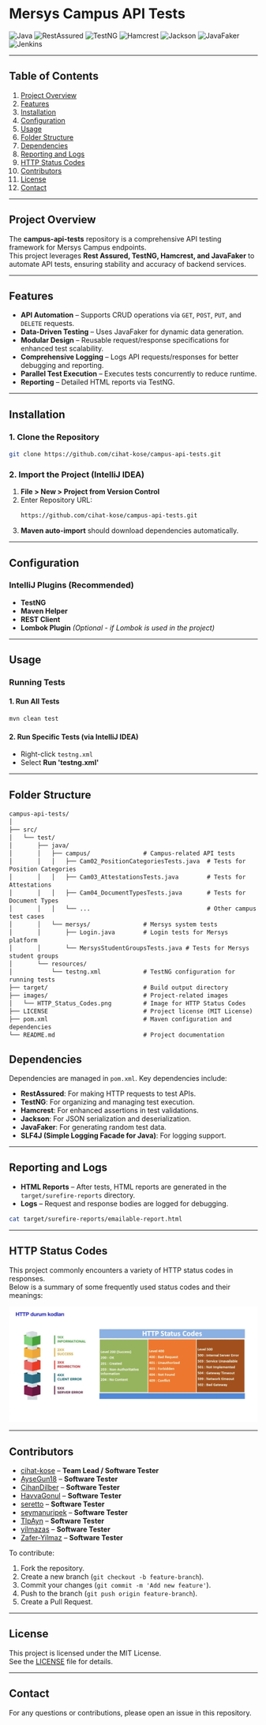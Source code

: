 
# Mersys Campus API Tests

![Java](https://img.shields.io/badge/Java-ED8B00?style=for-the-badge&logo=java&logoColor=white)
![RestAssured](https://img.shields.io/badge/RestAssured-6DB33F?style=for-the-badge&logo=java&logoColor=white)
![TestNG](https://img.shields.io/badge/TestNG-FF7300?style=for-the-badge&logo=testng&logoColor=white)
![Hamcrest](https://img.shields.io/badge/Hamcrest-655c83?style=for-the-badge)
![Jackson](https://img.shields.io/badge/Jackson-ff9933?style=for-the-badge)
![JavaFaker](https://img.shields.io/badge/JavaFaker-3b5b3f?style=for-the-badge)
![Jenkins](https://img.shields.io/badge/Jenkins-D24939?style=for-the-badge&logo=jenkins&logoColor=white)

---

## Table of Contents
1. [Project Overview](#project-overview)
2. [Features](#features)
3. [Installation](#installation)
4. [Configuration](#configuration)
5. [Usage](#usage)
6. [Folder Structure](#folder-structure)
7. [Dependencies](#dependencies)
8. [Reporting and Logs](#reporting-and-logs)
9. [HTTP Status Codes](#http-status-codes)
10. [Contributors](#contributors)
11. [License](#license)
12. [Contact](#contact)

---

## Project Overview
The **campus-api-tests** repository is a comprehensive API testing framework for Mersys Campus endpoints.  
This project leverages **Rest Assured, TestNG, Hamcrest, and JavaFaker** to automate API tests, ensuring stability and accuracy of backend services.

---

## Features
- **API Automation** – Supports CRUD operations via `GET`, `POST`, `PUT`, and `DELETE` requests.  
- **Data-Driven Testing** – Uses JavaFaker for dynamic data generation.  
- **Modular Design** – Reusable request/response specifications for enhanced test scalability.  
- **Comprehensive Logging** – Logs API requests/responses for better debugging and reporting.  
- **Parallel Test Execution** – Executes tests concurrently to reduce runtime.  
- **Reporting** – Detailed HTML reports via TestNG.  

---

## Installation
### 1. Clone the Repository
```bash
git clone https://github.com/cihat-kose/campus-api-tests.git
```

### 2. Import the Project (IntelliJ IDEA)
1. **File > New > Project from Version Control**  
2. Enter Repository URL:  
   ```bash
   https://github.com/cihat-kose/campus-api-tests.git
   ```
3. **Maven auto-import** should download dependencies automatically.  

---

## Configuration
### IntelliJ Plugins (Recommended)
- **TestNG**  
- **Maven Helper**  
- **REST Client**  
- **Lombok Plugin** *(Optional - if Lombok is used in the project)*  

---

## Usage
### Running Tests
#### 1. Run All Tests
```bash
mvn clean test
```

#### 2. Run Specific Tests (via IntelliJ IDEA)
- Right-click `testng.xml`  
- Select **Run 'testng.xml'**  

---

## Folder Structure
```plaintext
campus-api-tests/
│
├── src/
│   └── test/
│       ├── java/
│       │   ├── campus/               # Campus-related API tests
│       │   │   ├── Cam02_PositionCategoriesTests.java  # Tests for Position Categories
│       │   │   ├── Cam03_AttestationsTests.java        # Tests for Attestations
│       │   │   ├── Cam04_DocumentTypesTests.java       # Tests for Document Types
│       │   │   └── ...                                 # Other campus test cases
│       │   └── mersys/               # Mersys system tests
│       │       ├── Login.java        # Login tests for Mersys platform
│       │       └── MersysStudentGroupsTests.java # Tests for Mersys student groups
│       └── resources/
│           └── testng.xml            # TestNG configuration for running tests
├── target/                           # Build output directory
├── images/                           # Project-related images
│   └── HTTP_Status_Codes.png         # Image for HTTP Status Codes
├── LICENSE                           # Project license (MIT License)
├── pom.xml                           # Maven configuration and dependencies
└── README.md                         # Project documentation

```

## Dependencies
Dependencies are managed in `pom.xml`. Key dependencies include:

- **RestAssured**: For making HTTP requests to test APIs.  
- **TestNG**: For organizing and managing test execution.  
- **Hamcrest**: For enhanced assertions in test validations.  
- **Jackson**: For JSON serialization and deserialization.  
- **JavaFaker**: For generating random test data.  
- **SLF4J (Simple Logging Facade for Java)**: For logging support.  

---

## Reporting and Logs
- **HTML Reports** – After tests, HTML reports are generated in the `target/surefire-reports` directory.  
- **Logs** – Request and response bodies are logged for debugging.  
```bash
cat target/surefire-reports/emailable-report.html
```

---

## HTTP Status Codes
This project commonly encounters a variety of HTTP status codes in responses.  
Below is a summary of some frequently used status codes and their meanings:

![HTTP Status Codes](./images/HTTP_Status_Codes.png)

---

## Contributors
- [cihat-kose](https://github.com/cihat-kose) – **Team Lead / Software Tester**
- [AyseGun18](https://github.com/AyseGun18) – **Software Tester**
- [CihanDilber](https://github.com/CihanDilber) – **Software Tester**
- [HavvaGonul](https://github.com/HavvaGonul) – **Software Tester**
- [seretto](https://github.com/seretto) – **Software Tester**
- [seymanuripek](https://github.com/seymanuripek) – **Software Tester**
- [TlpAyn](https://github.com/TlpAyn) – **Software Tester**
- [yilmazas](https://github.com/yilmazas) – **Software Tester**
- [Zafer-Yilmaz](https://github.com/Zafer-Yilmaz) – **Software Tester**

To contribute:

1. Fork the repository.
2. Create a new branch (`git checkout -b feature-branch`).
3. Commit your changes (`git commit -m 'Add new feature'`).
4. Push to the branch (`git push origin feature-branch`).
5. Create a Pull Request.
---

## License
This project is licensed under the MIT License.  
See the [LICENSE](LICENSE) file for details.  

---

## Contact
For any questions or contributions, please open an issue in this repository.